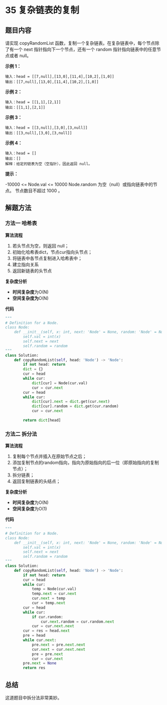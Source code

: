 # 35 复杂链表的复制

## 题目内容

请实现 copyRandomList 函数，复制一个复杂链表。在复杂链表中，每个节点除了有一个 next 指针指向下一个节点，还有一个 random 指针指向链表中的任意节点或者 null。

**示例 1：**

```
输入：head = [[7,null],[13,0],[11,4],[10,2],[1,0]]
输出：[[7,null],[13,0],[11,4],[10,2],[1,0]]
```

**示例 2：**

```
输入：head = [[1,1],[2,1]]
输出：[[1,1],[2,1]]
```

**示例 3：**

```
输入：head = [[3,null],[3,0],[3,null]]
输出：[[3,null],[3,0],[3,null]]
```

**示例 4：**

```
输入：head = []
输出：[]
解释：给定的链表为空（空指针），因此返回 null。
```

**提示：**

-10000 <= Node.val <= 10000
Node.random 为空（null）或指向链表中的节点。
节点数目不超过 1000 。

## 解题方法

### 方法一 哈希表

**算法流程**

1. 若头节点为空，则返回 null；
2. 初始化哈希表dict，节点cur指向头节点；
3. 将链表中各节点复制进入哈希表中；
4. 建立指向关系
5. 返回新链表的头节点

**复杂度分析**

* **时间复杂度**为O(N)
* **空间复杂度为**O(N)

**代码**

```python
"""
# Definition for a Node.
class Node:
    def __init__(self, x: int, next: 'Node' = None, random: 'Node' = None):
        self.val = int(x)
        self.next = next
        self.random = random
"""
class Solution:
    def copyRandomList(self, head: 'Node') -> 'Node':
        if not head: return
        dict = {}
        cur = head
        while cur:
            dict[cur] = Node(cur.val)
            cur = cur.next
        cur = head
        while cur:
            dict[cur].next = dict.get(cur.next)
            dict[cur].random = dict.get(cur.random)
            cur = cur.next
        
        return dict[head]
```

### 方法二 拆分法

**算法流程**

1. 复制每个节点并插入在原始节点之后；
2. 添加复制节点的random指向，指向为原始指向的后一位（即原始指向的复制节点）；
3. 拆分链表；
4. 返回复制链表的头结点；

**复杂度分析**

* **时间复杂度**为O(N)
* **空间复杂度**为O(1)

**代码**

```python
"""
# Definition for a Node.
class Node:
    def __init__(self, x: int, next: 'Node' = None, random: 'Node' = None):
        self.val = int(x)
        self.next = next
        self.random = random
"""
class Solution:
    def copyRandomList(self, head: 'Node') -> 'Node':
        if not head: return
        cur = head
        while cur:
            temp = Node(cur.val)
            temp.next = cur.next
            cur.next = temp
            cur = temp.next
        cur = head
        while cur:
            if cur.random:
                cur.next.random = cur.random.next
            cur = cur.next.next
        cur = res = head.next
        pre = head
        while cur.next:
            pre.next = pre.next.next
            cur.next = cur.next.next
            pre = pre.next
            cur = cur.next
        pre.next = None
        return res
```

## 总结

这道题目中拆分法非常美妙。